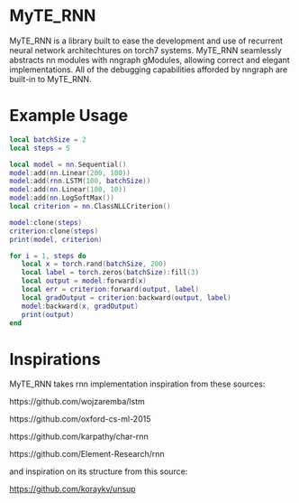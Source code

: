 # MyTE_RNN

MyTE_RNN is a library built to ease the development and use of recurrent neural network architechtures on torch7 systems. MyTE_RNN seamlessly abstracts nn modules with nngraph gModules, allowing correct and elegant implementations. All of the debugging capabilities afforded by nngraph are built-in to MyTE_RNN.

# Example Usage

```lua
local batchSize = 2
local steps = 5

local model = nn.Sequential()
model:add(nn.Linear(200, 100))
model:add(rnn.LSTM(100, batchSize))
model:add(nn.Linear(100, 10))
model:add(nn.LogSoftMax())
local criterion = nn.ClassNLLCriterion()

model:clone(steps)
criterion:clone(steps)
print(model, criterion)

for i = 1, steps do
   local x = torch.rand(batchSize, 200)
   local label = torch.zeros(batchSize):fill(3)
   local output = model:forward(x)
   local err = criterion:forward(output, label)
   local gradOutput = criterion:backward(output, label)
   model:backward(x, gradOutput)
   print(output)
end
```

# Inspirations

MyTE_RNN takes rnn implementation inspiration from these sources:

<p>https://github.com/wojzaremba/lstm</p>
<p>https://github.com/oxford-cs-ml-2015</p>
<p>https://github.com/karpathy/char-rnn</p>
<p>https://github.com/Element-Research/rnn</p>

and inspiration on its structure from this source:

https://github.com/koraykv/unsup